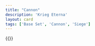 ```yaml
---
title: "Cannon"
description: 'Krieg Eterna'
layout: card
tags: ['Base Set', 'Cannon', 'Siege']
---
```

{{<card-detail-page title="Cannon" artwork="A Cannon near a Guard Post by Leendert Maertensz van Haestra (1640)" />}}